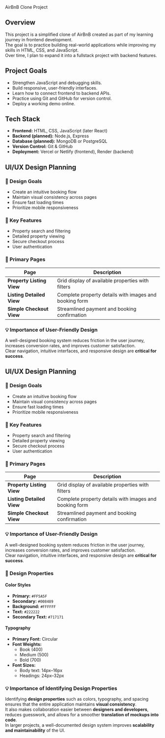  AirBnB Clone Project

## Overview
This project is a simplified clone of AirBnB created as part of my learning journey in frontend development.  
The goal is to practice building real-world applications while improving my skills in HTML, CSS, and JavaScript.  
Over time, I plan to expand it into a fullstack project with backend features.

## Project Goals
- Strengthen JavaScript and debugging skills.  
- Build responsive, user-friendly interfaces.  
- Learn how to connect frontend to backend APIs.  
- Practice using Git and GitHub for version control.  
- Deploy a working demo online.

## Tech Stack
- **Frontend:** HTML, CSS, JavaScript (later React)  
- **Backend (planned):** Node.js, Express  
- **Database (planned):** MongoDB or PostgreSQL  
- **Version Control:** Git & GitHub  
- **Deployment:** Vercel or Netlify (frontend), Render (backend)

## UI/UX Design Planning  

### 🎯 Design Goals  
- Create an intuitive booking flow  
- Maintain visual consistency across pages  
- Ensure fast loading times  
- Prioritize mobile responsiveness  

### 🌟 Key Features  
- Property search and filtering  
- Detailed property viewing  
- Secure checkout process  
- User authentication  

### 📑 Primary Pages  

| Page                  | Description |
|------------------------|-------------|
| **Property Listing View**  | Grid display of available properties with filters |
| **Listing Detailed View**  | Complete property details with images and booking form |
| **Simple Checkout View**   | Streamlined payment and booking confirmation |

### 💡 Importance of User-Friendly Design  
A well-designed booking system reduces friction in the user journey, increases conversion rates, and improves customer satisfaction.  
Clear navigation, intuitive interfaces, and responsive design are **critical for success**.
## UI/UX Design Planning  

### 🎯 Design Goals  
- Create an intuitive booking flow  
- Maintain visual consistency across pages  
- Ensure fast loading times  
- Prioritize mobile responsiveness  

### 🌟 Key Features  
- Property search and filtering  
- Detailed property viewing  
- Secure checkout process  
- User authentication  

### 📑 Primary Pages  

| Page                  | Description |
|------------------------|-------------|
| **Property Listing View**  | Grid display of available properties with filters |
| **Listing Detailed View**  | Complete property details with images and booking form |
| **Simple Checkout View**   | Streamlined payment and booking confirmation |

### 💡 Importance of User-Friendly Design  
A well-designed booking system reduces friction in the user journey, increases conversion rates, and improves customer satisfaction.  
Clear navigation, intuitive interfaces, and responsive design are **critical for success**.

### 🎨 Design Properties  

#### Color Styles  
- **Primary:** `#FF5A5F`  
- **Secondary:** `#008489`  
- **Background:** `#FFFFFF`  
- **Text:** `#222222`  
- **Secondary Text:** `#717171`  

#### Typography  
- **Primary Font:** Circular  
- **Font Weights:**  
  - Book (400)  
  - Medium (500)  
  - Bold (700)  
- **Font Sizes:**  
  - Body text: 14px–16px  
  - Headings: 24px–32px  

### 💡 Importance of Identifying Design Properties  
Identifying **design properties** such as colors, typography, and spacing ensures that the entire application maintains **visual consistency**.  
It also makes collaboration easier between **designers and developers**, reduces guesswork, and allows for a smoother **translation of mockups into code**.  
In larger projects, a well-documented design system improves **scalability and maintainability** of the UI.
